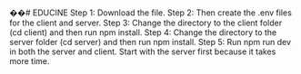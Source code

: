 ��#   E D U C I N E 
Step 1: Download the file.
Step 2: Then create the .env files for the client and server.
Step 3: Change the directory to the client folder (cd client) and then run npm install.
Step 4: Change  the directory to the server folder (cd server) and then run npm install.
Step 5: Run npm run dev in both the server and client. Start with the server first because it takes more time.
 
